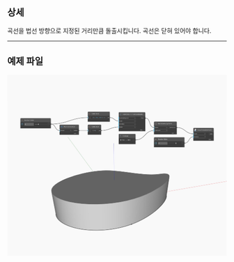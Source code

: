 ## 상세
곡선을 법선 방향으로 지정된 거리만큼 돌출시킵니다. 곡선은 닫혀 있어야 합니다.
___
## 예제 파일

![ExtrudeAsSolid (distance)](./Autodesk.DesignScript.Geometry.Curve.ExtrudeAsSolid(distance)_img.jpg)

